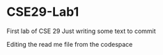 # CSE29-Lab1
First lab of CSE 29
Just writing some text to commit

Editing the read me file from the codespace